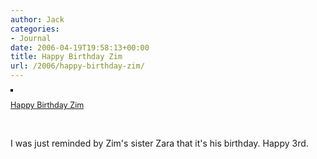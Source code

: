 ```yaml
---
author: Jack
categories:
- Journal
date: 2006-04-19T19:58:13+00:00
title: Happy Birthday Zim
url: /2006/happy-birthday-zim/
---
```


[<img src="http://static.flickr.com/53/131625504_f304755cfb_m.jpg" alt="" style="border: solid 2px #000000;" />][1] </p> 

<span style="font-size: 0.9em; margin-top: 0px;"><a href="http://www.flickr.com/photos/jbaty/131625504/">Happy Birthday Zim</a></p> 

<p>
  </span>
</p>

<p>
  <br clear="all" />
</p>

<p>
  I was just reminded by Zim's sister Zara that it's his birthday. Happy 3rd.
</p>

 [1]: http://www.flickr.com/photos/jbaty/131625504/ "photo sharing"